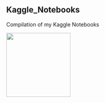 ## Kaggle_Notebooks

Compilation of my Kaggle Notebooks

 <img target="_blank" src="https://upload.wikimedia.org/wikipedia/commons/7/7c/Kaggle_logo.png" width=170>
